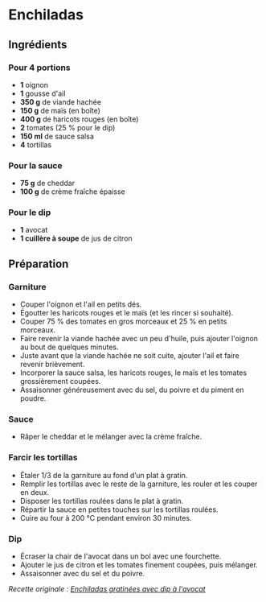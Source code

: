 # Enchiladas

## Ingrédients  

### Pour 4 portions  

- **1** oignon  
- **1** gousse d'ail  
- **350 g** de viande hachée  
- **150 g** de maïs (en boîte)  
- **400 g** de haricots rouges (en boîte)  
- **2** tomates (25 % pour le dip)  
- **150 ml** de sauce salsa  
- **4** tortillas  

### Pour la sauce  

- **75 g** de cheddar  
- **100 g** de crème fraîche épaisse  

### Pour le dip  

- **1** avocat  
- **1 cuillère à soupe** de jus de citron  

## Préparation  

### Garniture  

- Couper l'oignon et l'ail en petits dés.  
- Égoutter les haricots rouges et le maïs (et les rincer si souhaité).  
- Couper 75 % des tomates en gros morceaux et 25 % en petits morceaux.  
- Faire revenir la viande hachée avec un peu d'huile, puis ajouter l'oignon au bout de quelques minutes.  
- Juste avant que la viande hachée ne soit cuite, ajouter l'ail et faire revenir brièvement.  
- Incorporer la sauce salsa, les haricots rouges, le maïs et les tomates grossièrement coupées.  
- Assaisonner généreusement avec du sel, du poivre et du piment en poudre.  

### Sauce  

- Râper le cheddar et le mélanger avec la crème fraîche.  

### Farcir les tortillas  

- Étaler 1/3 de la garniture au fond d’un plat à gratin.  
- Remplir les tortillas avec le reste de la garniture, les rouler et les couper en deux.  
- Disposer les tortillas roulées dans le plat à gratin.  
- Répartir la sauce en petites touches sur les tortillas roulées.  
- Cuire au four à 200 °C pendant environ 30 minutes.  

### Dip  

- Écraser la chair de l'avocat dans un bol avec une fourchette.  
- Ajouter le jus de citron et les tomates finement coupées, puis mélanger.  
- Assaisonner avec du sel et du poivre.  

*Recette originale : [Enchiladas gratinées avec dip à l'avocat](https://www.chefkoch.de/rezepte/724711175200463/Ueberbackene-Enchiladas-mit-Avocado-Dip.html)*  
